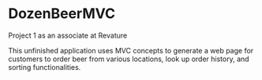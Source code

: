 # DozenBeerMVC

Project 1 as an associate at Revature

This unfinished application uses MVC concepts to generate a web page for customers to order beer from various locations, look up order history, and sorting functionalities.
